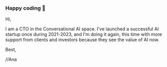 ### Happy coding 👋

Hi,

I am a CTO in the Conversational AI space. I've launched a successful AI startup once during 2021-2023, and I'm doing it again, this time with more support from clients and investors because they see the value of AI now.

Best,

//Ana

<!--
**tomboolean/tomboolean** is a ✨ _special_ ✨ repository because its `README.md` (this file) appears on your GitHub profile.

Here are some ideas to get you started:

- 🔭 I’m currently working on ...
- 🌱 I’m currently learning ...
- 👯 I’m looking to collaborate on ...
- 🤔 I’m looking for help with ...
- 💬 Ask me about ...
- 📫 How to reach me: ...
- 😄 Pronouns: ...
- ⚡ Fun fact: ...
-->

